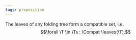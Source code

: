 ```yaml
---
tags: proposition
---
```


The leaves of any folding tree form a compatible set, i.e.
$$\forall \T \in \Ts : \Compat \leaves(\T).$$
